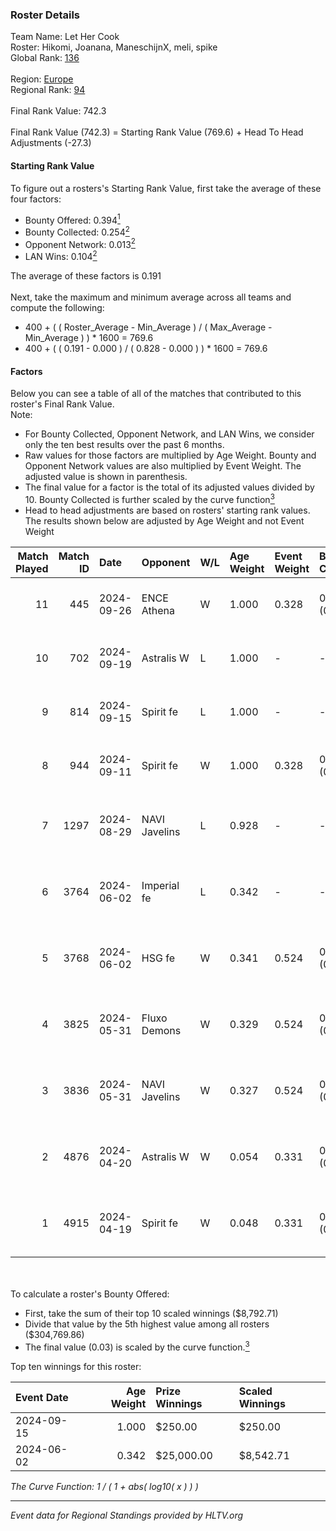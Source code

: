 ### Roster Details<br />
Team Name: Let Her Cook<br />
Roster: Hikomi, Joanana, ManeschijnX, meli, spike<br />
Global Rank: [136](../../standings_global_2024_10_09.md)<br />
<br />
Region: [Europe]( ../../standings_europe_2024_10_09.md)<br />
Regional Rank: [94]( ../../standings_europe_2024_10_09.md)<br />
<br />
Final Rank Value:  742.3<br />
<br />
Final Rank Value (742.3) = Starting Rank Value (769.6) + Head To Head Adjustments (-27.3)<br />

#### Starting Rank Value<br />
To figure out a rosters's Starting Rank Value, first take the average of these four factors:<br />
- Bounty Offered: 0.394[<sup>1</sup>](#table2)
- Bounty Collected: 0.254[<sup>2</sup>](#table1)
- Opponent Network: 0.013[<sup>2</sup>](#table1)
- LAN Wins: 0.104[<sup>2</sup>](#table1)

The average of these factors is 0.191<br />
<br />
Next, take the maximum and minimum average across all teams and compute the following:<br />
- 400 + ( ( Roster_Average - Min_Average ) / ( Max_Average - Min_Average ) ) * 1600 = 769.6
- 400 + ( ( 0.191 - 0.000 ) / ( 0.828 - 0.000 ) ) * 1600 = 769.6


#### Factors<br />
Below you can see a table of all of the matches that contributed to this roster's Final Rank Value.<br />
Note:<br />

- For Bounty Collected, Opponent Network, and LAN Wins, we consider only the ten best results over the past 6 months.
- Raw values for those factors are multiplied by Age Weight. Bounty and Opponent Network values are also multiplied by Event Weight. The adjusted value is shown in parenthesis.
- The final value for a factor is the total of its adjusted values divided by 10. Bounty Collected is further scaled by the curve function[<sup>3</sup>](#curveFunction)
- Head to head adjustments are based on rosters' starting rank values. The results shown below are adjusted by Age Weight and not Event Weight
<span id="table1"></span><br />


| Match Played | Match ID | Date       | Opponent      | W/L | Age Weight | Event Weight | Bounty Collected | Opponent Network | LAN Wins  | H2H Adj. | Roster                                     |
| -: | -: | :- | :- | :- | :- | :- | :- | :- | :- | -: | :- |
|           11 |      445 | 2024-09-26 | ENCE Athena   | W   | 1.000      | 0.328        | 0.000 (0.000)    | 0.028 (0.009)    | 0 (0.000) |     8.14 | Hikomi, Joanana, ManeschijnX, meli, spike  |
|           10 |      702 | 2024-09-19 | Astralis W    | L   | 1.000      | -            | -                | -                | -         |   -20.97 | Hikomi, Joanana, ManeschijnX, meli, spike  |
|            9 |      814 | 2024-09-15 | Spirit fe     | L   | 1.000      | -            | -                | -                | -         |   -21.01 | Hikomi, Joanana, ManeschijnX, meli, spike  |
|            8 |      944 | 2024-09-11 | Spirit fe     | W   | 1.000      | 0.328        | 0.005 (0.002)    | 0.111 (0.036)    | 0 (0.000) |    10.51 | Hikomi, Joanana, ManeschijnX, meli, spike  |
|            7 |     1297 | 2024-08-29 | NAVI Javelins | L   | 0.928      | -            | -                | -                | -         |   -15.09 | aiveri, Hikomi, Joanana, ManeschijnX, meli |
|            6 |     3764 | 2024-06-02 | Imperial fe   | L   | 0.342      | -            | -                | -                | -         |    -4.30 | ASTRA, Joanana, ManeschijnX, meli, RacheLL |
|            5 |     3768 | 2024-06-02 | HSG fe        | W   | 0.341      | 0.524        | 0.017 (0.003)    | 0.086 (0.015)    | 1 (0.341) |     4.59 | ASTRA, Joanana, ManeschijnX, meli, RacheLL |
|            4 |     3825 | 2024-05-31 | Fluxo Demons  | W   | 0.329      | 0.524        | 0.017 (0.003)    | 0.220 (0.038)    | 1 (0.329) |     4.70 | ASTRA, Joanana, ManeschijnX, meli, RacheLL |
|            3 |     3836 | 2024-05-31 | NAVI Javelins | W   | 0.327      | 0.524        | 0.020 (0.003)    | 0.185 (0.032)    | 1 (0.327) |     5.01 | ASTRA, Joanana, ManeschijnX, meli, RacheLL |
|            2 |     4876 | 2024-04-20 | Astralis W    | W   | 0.054      | 0.331        | 0.000 (0.000)    | 0.069 (0.001)    | 0 (0.000) |     0.53 | ASTRA, Joanana, ManeschijnX, meli, RacheLL |
|            1 |     4915 | 2024-04-19 | Spirit fe     | W   | 0.048      | 0.331        | 0.005 (0.000)    | 0.111 (0.002)    | 0 (0.000) |     0.54 | ASTRA, Joanana, ManeschijnX, meli, RacheLL |

<br />
<span id="table2"></span><br />
To calculate a roster's Bounty Offered:<br />

- First, take the sum of their top 10 scaled winnings ($8,792.71)
- Divide that value by the 5th highest value among all rosters ($304,769.86)
- The final value (0.03) is scaled by the curve function.[<sup>3</sup>](#curveFunction)

Top ten winnings for this roster:<br />

| Event Date | Age Weight | Prize Winnings | Scaled Winnings |
| :- | -: | :- | :- |
| 2024-09-15 |      1.000 | $250.00        | $250.00         |
| 2024-06-02 |      0.342 | $25,000.00     | $8,542.71       |


<span id="curveFunction"></span>_The Curve Function: 1 / ( 1 + abs( log10( x ) ) )_<br />

---
_Event data for Regional Standings provided by HLTV.org_<br />
